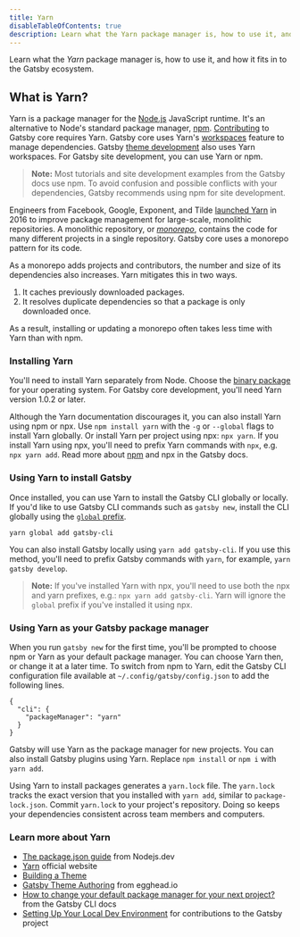 ```yaml
---
title: Yarn
disableTableOfContents: true
description: Learn what the Yarn package manager is, how to use it, and how it fits in to the Gatsby ecosystem.
---
```


Learn what the _Yarn_ package manager is, how to use it, and how it fits in to the Gatsby ecosystem.

## What is Yarn?

Yarn is a package manager for the [Node.js](/docs/glossary/node) JavaScript runtime. It's an alternative to Node's standard package manager, [npm](/docs/glossary/npm). [Contributing](/contributing/setting-up-your-local-dev-environment/) to Gatsby core requires Yarn. Gatsby core uses Yarn's [workspaces](https://yarnpkg.com/lang/en/docs/workspaces/) feature to manage dependencies. Gatsby [theme development](/tutorial/building-a-theme/) also uses Yarn workspaces. For Gatsby site development, you can use Yarn or npm.

> **Note:** Most tutorials and site development examples from the Gatsby docs use npm. To avoid confusion and possible conflicts with your dependencies, Gatsby recommends using npm for site development.

Engineers from Facebook, Google, Exponent, and Tilde [launched Yarn](https://engineering.fb.com/web/yarn-a-new-package-manager-for-javascript/) in 2016 to improve package management for large-scale, monolithic repositories. A monolithic repository, or [_monorepo_](https://en.wikipedia.org/wiki/Monorepo), contains the code for many different projects in a single repository. Gatsby core uses a monorepo pattern for its code.

As a monorepo adds projects and contributors, the number and size of its dependencies also increases. Yarn mitigates this in two ways.

1. It caches previously downloaded packages.
2. It resolves duplicate dependencies so that a package is only downloaded once.

As a result, installing or updating a monorepo often takes less time with Yarn than with npm.

### Installing Yarn

You'll need to install Yarn separately from Node. Choose the [binary package](https://classic.yarnpkg.com/en/docs/install) for your operating system. For Gatsby core development, you'll need Yarn version 1.0.2 or later.

Although the Yarn documentation discourages it, you can also install Yarn using npm or npx. Use `npm install yarn` with the `-g` or `--global` flags to install Yarn globally. Or install Yarn per project using npx: `npx yarn`. If you install Yarn using npx, you'll need to prefix Yarn commands with `npx`, e.g. `npx yarn add`. Read more about [npm](/docs/glossary/npm/) and npx in the Gatsby docs.

### Using Yarn to install Gatsby

Once installed, you can use Yarn to install the Gatsby CLI globally or locally. If you'd like to use Gatsby CLI commands such as `gatsby new`, install the CLI globally using the [`global` prefix](https://classic.yarnpkg.com/en/docs/cli/global/).

```shell
yarn global add gatsby-cli
```

You can also install Gatsby locally using `yarn add gatsby-cli`. If you use this method, you'll need to prefix Gatsby commands with `yarn`, for example, `yarn gatsby develop`.

> **Note:** If you've installed Yarn with npx, you'll need to use both the npx and yarn prefixes, e.g.: `npx yarn add gatsby-cli`. Yarn will ignore the `global` prefix if you've installed it using npx.

### Using Yarn as your Gatsby package manager

When you run `gatsby new` for the first time, you'll be prompted to choose npm or Yarn as your default package manager. You can choose Yarn then, or change it at a later time. To switch from npm to Yarn, edit the Gatsby CLI configuration file available at `~/.config/gatsby/config.json` to add the following lines.

```shell
{
  "cli": {
    "packageManager": "yarn"
  }
}
```

Gatsby will use Yarn as the package manager for new projects. You can also install Gatsby plugins using Yarn. Replace `npm install` or `npm i` with `yarn add`.

Using Yarn to install packages generates a `yarn.lock` file. The `yarn.lock` tracks the exact version that you installed with `yarn add`, similar to `package-lock.json`. Commit `yarn.lock` to your project's repository. Doing so keeps your dependencies consistent across team members and computers.

### Learn more about Yarn

- [The package.json guide](https://nodejs.dev/learn/the-package-json-guide) from Nodejs.dev
- [Yarn](https://yarnpkg.com/) official website
- [Building a Theme](/tutorial/building-a-theme/)
- [Gatsby Theme Authoring](https://egghead.io/courses/gatsby-theme-authoring) from egghead.io
- [How to change your default package manager for your next project?](/docs/reference/gatsby-cli/#how-to-change-your-default-package-manager-for-your-next-project) from the Gatsby CLI docs
- [Setting Up Your Local Dev Environment](/contributing/setting-up-your-local-dev-environment/) for contributions to the Gatsby project
